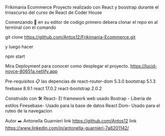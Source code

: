 Frikimania Ecommerce
Proyecto realizado con React y boostrap durante el trnascurso del curso de React de Coder House

Comenzando 🚀
en su editor de codigo primero debera clonar el repo en al terminal con el comando 

git clone https://github.com/Antos12/Frikimania-Ecommerce.git

y luego hacer

npm start

Mira Deployment para conocer como desplegar el proyecto.
https://lucid-noyce-80651a.netlify.app

Pre-requisitos 📋
las depencias de react-router-dom 5.3.0
 bootstrap 5.1.3
 firebase 8.9.1
 react 17.0.2
react-bootstrap 2.0.2



Construido con 🛠️
React- El framework web usado
Bostrap - Liberia de estilos
Firesebase- Usado para la base de datos
React Dom- Usado para el ruteo de la navegacion



Autor ✒️
Antonella Guarnieri 
link https://github.com/Antos12
link https://www.linkedin.com/in/antonella-guarnieri-7a6201142/

